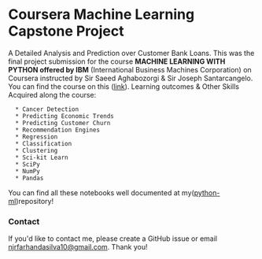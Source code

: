 # Coursera Machine Learning Capstone Project
A Detailed Analysis and Prediction over Customer Bank Loans. This was the final project submission for the course **MACHINE LEARNING WITH PYTHON offered by IBM** (International Business Machines Corporation) on Coursera instructed by Sir Saeed Aghabozorgi & Sir Joseph Santarcangelo. You can find the course on this ([link](https://www.coursera.org/learn/machine-learning-with-python)). 
Learning outcomes & Other Skills Acquired along the course:
~~~
  * Cancer Detection
  * Predicting Economic Trends
  * Predicting Customer Churn
  * Recommendation Engines
  * Regression
  * Classification
  * Clustering
  * Sci-kit Learn
  * SciPy
  * NumPy
  * Pandas
~~~
You can find all these notebooks well documented at my([python-ml](https://github.com/khanfarhan10/python-ml))repository!

### Contact

If you'd like to contact me, please create a GitHub issue or email njrfarhandasilva10@gmail.com. Thank you!
